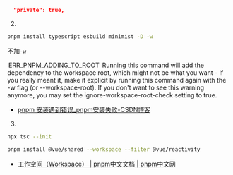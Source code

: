 

```json
  "private": true,
```


2. 
```sh
pnpm install typescript esbuild minimist -D -w
````

不加`-w`

 ERR_PNPM_ADDING_TO_ROOT  Running this command will add the dependency to the workspace root, which might not be what you want - if you really meant it, make it explicit by running this command again with the -w flag (or --workspace-root). If you don't want to see this warning anymore, you may set the ignore-workspace-root-check setting to true.

- [pnpm 安装遇到错误_pnpm安装失败-CSDN博客](https://blog.csdn.net/weixin_63115449/article/details/143868047)

3.

```sh
npx tsc --init
```


```sh
pnpm install @vue/shared --workspace --filter @vue/reactivity
```

- [工作空间（Workspace） | pnpm中文文档 | pnpm中文网](https://www.pnpm.cn/workspaces)
